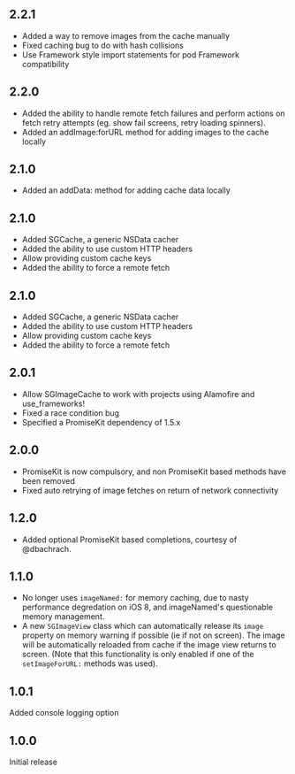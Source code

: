 ## 2.2.1

- Added a way to remove images from the cache manually
- Fixed caching bug to do with hash collisions
- Use Framework style import statements for pod Framework compatibility

## 2.2.0

- Added the ability to handle remote fetch failures and perform actions on fetch
  retry attempts (eg. show fail screens, retry loading spinners).
- Added an addImage:forURL method for adding images to the cache locally

## 2.1.0

- Added an addData: method for adding cache data locally

## 2.1.0

- Added SGCache, a generic NSData cacher
- Added the ability to use custom HTTP headers
- Allow providing custom cache keys
- Added the ability to force a remote fetch

## 2.1.0

- Added SGCache, a generic NSData cacher
- Added the ability to use custom HTTP headers
- Allow providing custom cache keys
- Added the ability to force a remote fetch

## 2.0.1

- Allow SGImageCache to work with projects using Alamofire and use_frameworks!
- Fixed a race condition bug
- Specified a PromiseKit dependency of 1.5.x

## 2.0.0

- PromiseKit is now compulsory, and non PromiseKit based methods have been
  removed
- Fixed auto retrying of image fetches on return of network connectivity

## 1.2.0

- Added optional PromiseKit based completions, courtesy of @dbachrach.

## 1.1.0

- No longer uses `imageNamed:` for memory caching, due to nasty performance
  degredation on iOS 8, and imageNamed's questionable memory management.
- A new `SGImageView` class which can automatically release its `image`
  property on memory warning if possible (ie if not on screen). The image
  will be automatically reloaded from cache if the image view returns to
  screen. (Note that this functionality is only enabled if one of the
  `setImageForURL:` methods was used).

## 1.0.1

Added console logging option

## 1.0.0

Initial release
